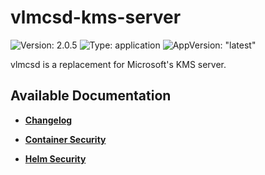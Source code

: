 # vlmcsd-kms-server

![Version: 2.0.5](https://img.shields.io/badge/Version-2.0.5-informational?style=flat-square) ![Type: application](https://img.shields.io/badge/Type-application-informational?style=flat-square) ![AppVersion: "latest"](https://img.shields.io/badge/AppVersion-"latest"-informational?style=flat-square)

vlmcsd is a replacement for Microsoft's KMS server.

## Available Documentation

- [**Changelog**](CHANGELOG)

- [**Container Security**](container-security)

- [**Helm Security**](helm-security)

